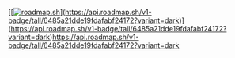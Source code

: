 [[[![roadmap.sh](https://api.roadmap.sh/v1-badge/tall/6485a21dde19fdafabf24172?variant=dark)](https://roadmap.sh)](https://api.roadmap.sh/v1-badge/tall/6485a21dde19fdafabf24172?variant=dark)](https://api.roadmap.sh/v1-badge/tall/6485a21dde19fdafabf24172?variant=dark)https://api.roadmap.sh/v1-badge/tall/6485a21dde19fdafabf24172?variant=dark
